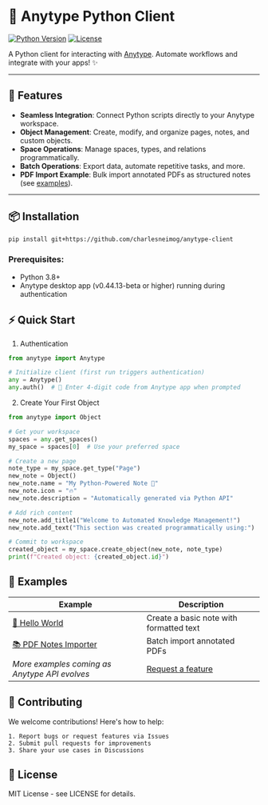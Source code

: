 # 🐍 Anytype Python Client 

[![Python Version](https://img.shields.io/badge/python-3.8%2B-blue)](https://www.python.org/)
[![License](https://img.shields.io/badge/license-MIT-green)](https://github.com/charlesneimog/anytype-client/blob/main/LICENSE)

A Python client for interacting with [Anytype](https://anytype.io/). Automate workflows and integrate with your apps! ✨

---

## 🚀 Features

- **Seamless Integration**: Connect Python scripts directly to your Anytype workspace.
- **Object Management**: Create, modify, and organize pages, notes, and custom objects.
- **Space Operations**: Manage spaces, types, and relations programmatically.
- **Batch Operations**: Export data, automate repetitive tasks, and more.
- **PDF Import Example**: Bulk import annotated PDFs as structured notes (see [examples](https://github.com/charlesneimog/anytype-client/tree/main/examples)).

---

## 📦 Installation

```bash
pip install git+https://github.com/charlesneimog/anytype-client
``` 

### Prerequisites:

- Python 3.8+
- Anytype desktop app (v0.44.13-beta or higher) running during authentication

## ⚡ Quick Start

1. Authentication

``` python
from anytype import Anytype

# Initialize client (first run triggers authentication)
any = Anytype()
any.auth()  # 🔑 Enter 4-digit code from Anytype app when prompted
``` 
2. Create Your First Object

``` python
from anytype import Object

# Get your workspace
spaces = any.get_spaces()
my_space = spaces[0]  # Use your preferred space

# Create a new page
note_type = my_space.get_type("Page")
new_note = Object()
new_note.name = "My Python-Powered Note 📝"
new_note.icon = "🔥"
new_note.description = "Automatically generated via Python API"

# Add rich content
new_note.add_title1("Welcome to Automated Knowledge Management!")
new_note.add_text("This section was created programmatically using:")

# Commit to workspace
created_object = my_space.create_object(new_note, note_type)
print(f"Created object: {created_object.id}")
```
## 🌟 Examples

| Example | Description |
|---------|-------------|
| [📄 Hello World](examples/hello_world.py) | Create a basic note with formatted text |
| [📚 PDF Notes Importer](examples/import-pdf-notes.py) | Batch import annotated PDFs |
| *More examples coming as Anytype API evolves* | [Request a feature](https://github.com/charlesneimog/anytype-client/issues) |


## 🤝 Contributing

We welcome contributions! Here's how to help:

    1. Report bugs or request features via Issues
    2. Submit pull requests for improvements
    3. Share your use cases in Discussions

## 📄 License

MIT License - see LICENSE for details.

